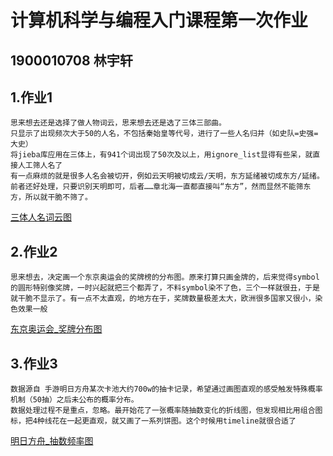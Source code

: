 # 计算机科学与编程入门课程第一次作业
## 1900010708 林宇轩
## 1.作业1

    思来想去还是选择了做人物词云，思来想去还是选了三体三部曲。
    只显示了出现频次大于50的人名，不包括秦始皇等代号，进行了一些人名归并（如史队=史强=大史）
    将jieba库应用在三体上，有941个词出现了50次及以上，用ignore_list显得有些呆，就直接人工筛人名了
    有一点麻烦的就是很多人名会被切开，例如云天明被切成云/天明，东方延绪被切成东方/延绪。前者还好处理，只要识别天明即可，后者……章北海一直都直接叫“东方”，然而显然不能筛东方，所以就干脆不筛了。
[三体人名词云图](https://linyorson.github.io/threebody_wordcloud.html)

## 2.作业2
    思来想去，决定画一个东京奥运会的奖牌榜的分布图。原来打算只画金牌的，后来觉得symbol的圆形特别像奖牌，一时兴起就把三个都弄了，不料symbol染不了色，三个一样就很丑，于是就干脆不显示了。有一点不太直观，的地方在于，奖牌数量极差太大，欧洲很多国家又很小，染色效果一般
[东京奥运会_奖牌分布图](https://linyorson.github.io/medal_world.html)

## 3.作业3
    数据源自 手游明日方舟某次卡池大约700w的抽卡记录，希望通过画图直观的感受触发特殊概率机制（50抽）之后未公布的概率分布。
    数据处理过程不是重点，忽略。最开始花了一张概率随抽数变化的折线图，但发现相比用组合图标，把4种线花在一起更直观，就又画了一系列饼图。这个时候用timeline就很合适了
[明日方舟_抽数频率图](https://linyorson.github.io/ark_pie.html)
